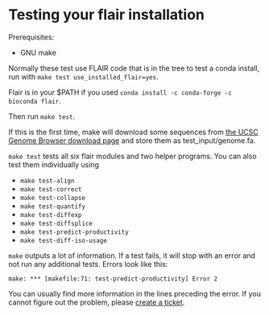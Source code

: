 # Testing your flair installation

Prerequisites:
 - GNU make

Normally these test use FLAIR code that is in the tree to test a conda install,
run with `make test use_installed_flair=yes`.

Flair is in your $PATH if you used `conda install -c conda-forge -c bioconda flair`.

Then run `make test`.

If this is the first time, make will download some sequences from 
[the UCSC Genome Browser download page](https://hgdownload.soe.ucsc.edu/goldenPath/hg38/chromosomes/)
and store them as test_input/genome.fa.

`make test` tests all six flair modules and two helper programs. You can also test them individually using
 - `make test-align`
 - `make test-correct`
 - `make test-collapse`
 - `make test-quantify`
 - `make test-diffexp`
 - `make test-diffsplice`
 - `make test-predict-productivity`
 - `make test-diff-iso-usage`

`make` outputs a lot of information. If a test fails, it will stop with an error and not run any additional tests.
Errors look like this:

`make: *** [makefile:71: test-predict-productivity] Error 2`

You can usually find more information in the lines preceding the error. If you cannot figure out the problem, please 
[create a ticket](https://github.com/BrooksLabUCSC/flair/issues).



